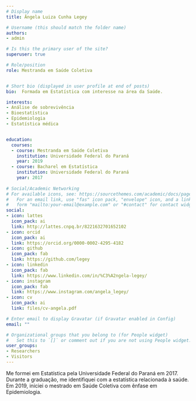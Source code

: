 ```yaml
---
# Display name
title: Ângela Luiza Cunha Legey

# Username (this should match the folder name)
authors:
- admin

# Is this the primary user of the site?
superuser: true

# Role/position
role: Mestranda em Saúde Coletiva


# Short bio (displayed in user profile at end of posts)
bio:  Formada em Estatística com interesse na área da Saúde.

interests:
- Análise de sobrevivência
- Bioestatística
- Epidemiologia
- Estatística médica


education:
  courses:
  - course: Mestranda em Saúde Coletiva
    institution: Universidade Federal do Paraná
    year: 2019
  - course: Bacharel em Estatística
    institution: Universidade Federal do Paraná
    year: 2017
    
# Social/Academic Networking
# For available icons, see: https://sourcethemes.com/academic/docs/page-builder/#icons
#   For an email link, use "fas" icon pack, "envelope" icon, and a link in the
#   form "mailto:your-email@example.com" or "#contact" for contact widget.
social:
- icon: lattes
  icon_pack: ai
  link: http://lattes.cnpq.br/8221632701652102
- icon: orcid
  icon_pack: ai
  link: https://orcid.org/0000-0002-4295-4182
- icon: github
  icon_pack: fab
  link: https://github.com/legey
- icon: linkedin
  icon_pack: fab
  link: https://www.linkedin.com/in/%C3%A2ngela-legey/
- icon: instagram
  icon_pack: fab
  link: https://www.instagram.com/angela_legey/
- icon: cv
  icon_pack: ai
  link: files/cv-angela.pdf

# Enter email to display Gravatar (if Gravatar enabled in Config)
email: ""

# Organizational groups that you belong to (for People widget)
#   Set this to `[]` or comment out if you are not using People widget.
user_groups:
- Researchers
- Visitors
---
```


Me formei em Estatística pela Universidade Federal do Paraná em 2017. Durante a graduação,
me identifiquei com a estatística relacionada à saúde. Em 2019, iniciei o mestrado em 
Saúde Coletiva com ênfase em Epidemiologia.
